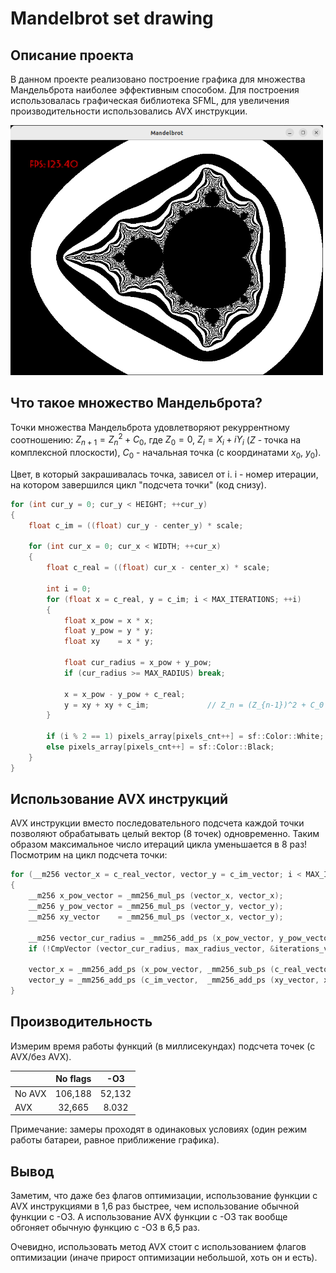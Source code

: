 # Mandelbrot set drawing
## Описание проекта
В данном проекте реализовано построение графика для множества Мандельброта наиболее эффективным способом. Для построения использовалась графическая библиотека SFML, для увеличения производительности использовались AVX инструкции.

<img src= "https://github.com/vvit19/Mandelbrot/blob/master/img/image.png" width="500px"/>

## Что такое множество Мандельброта?
Точки множества Мандельброта удовлетворяют рекуррентному соотношению:
$Z_{n + 1} = Z_n ^ 2 + C_0$, где $Z_0 = 0$, $Z_{i} = X_{i} + i Y_{i}$ ($Z$ - точка на комплексной плоскости), $C_{0}$ - начальная точка (с координатами $x_0$, $y_0$).

Цвет, в который закрашивалась точка, зависел от i. i - номер итерации, на котором завершился цикл "подсчета точки" (код снизу).

~~~C++
for (int cur_y = 0; cur_y < HEIGHT; ++cur_y)
{
    float c_im = ((float) cur_y - center_y) * scale;

    for (int cur_x = 0; cur_x < WIDTH; ++cur_x)
    {
        float c_real = ((float) cur_x - center_x) * scale;

        int i = 0;
        for (float x = c_real, y = c_im; i < MAX_ITERATIONS; ++i)
        {
            float x_pow = x * x;
            float y_pow = y * y;
            float xy    = x * y;

            float cur_radius = x_pow + y_pow;
            if (cur_radius >= MAX_RADIUS) break;

            x = x_pow - y_pow + c_real;
            y = xy + xy + c_im;             // Z_n = (Z_{n-1})^2 + C_0
        }

        if (i % 2 == 1) pixels_array[pixels_cnt++] = sf::Color::White;
        else pixels_array[pixels_cnt++] = sf::Color::Black;
    }
}
~~~

## Использование AVX инструкций
AVX инструкции  вместо последовательного подсчета каждой точки позволяют обрабатывать целый вектор (8 точек) одновременно. Таким образом максимальное число итераций цикла уменьшается в 8 раз! Посмотрим на цикл подсчета точки:
~~~ C++
for (__m256 vector_x = c_real_vector, vector_y = c_im_vector; i < MAX_ITERATIONS; ++i)
{
    __m256 x_pow_vector = _mm256_mul_ps (vector_x, vector_x);
    __m256 y_pow_vector = _mm256_mul_ps (vector_y, vector_y);
    __m256 xy_vector    = _mm256_mul_ps (vector_x, vector_y);

    __m256 vector_cur_radius = _mm256_add_ps (x_pow_vector, y_pow_vector);
    if (!CmpVector (vector_cur_radius, max_radius_vector, &iterations_vector)) break;

    vector_x = _mm256_add_ps (x_pow_vector, _mm256_sub_ps (c_real_vector, y_pow_vector));
    vector_y = _mm256_add_ps (c_im_vector,  _mm256_add_ps (xy_vector, xy_vector));
}
~~~

## Производительность
Измерим время работы функций (в миллисекундах) подсчета точек (с AVX/без AVX).

|             | No flags          | -O3            |
| ------      | :---------------: | :------------: |
| No AVX      | 106,188           | 52,132         |
| AVX         | 32,665            | 8.032          |

Примечание: замеры проходят в одинаковых условиях (один режим работы батареи, равное приближение графика).

## Вывод
Заметим, что даже без флагов оптимизации, использование функции с AVX инструкциями в 1,6 раз быстрее, чем использование обычной функции с -О3. А использование AVX функции с -О3 так вообще обгоняет обычную функцию с -О3 в 6,5 раз.

Очевидно, использовать метод AVX стоит с использованием флагов оптимизации (иначе прирост оптимизации небольшой, хоть он и есть).

